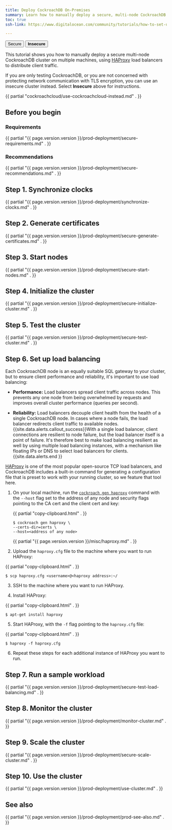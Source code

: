 ```yaml
---
title: Deploy CockroachDB On-Premises
summary: Learn how to manually deploy a secure, multi-node CockroachDB cluster on multiple machines.
toc: true
ssh-link: https://www.digitalocean.com/community/tutorials/how-to-set-up-ssh-keys--2

---
```


<div class="filters filters-big clearfix">
  <a href="deploy-cockroachdb-on-premises.html"><button class="filter-button current">Secure</button></a>
  <a href="deploy-cockroachdb-on-premises-insecure.html"><button class="filter-button"><strong>Insecure</strong></button></a>
</div>

This tutorial shows you how to manually deploy a secure multi-node CockroachDB cluster on multiple machines, using [HAProxy](http://www.haproxy.org/) load balancers to distribute client traffic.

If you are only testing CockroachDB, or you are not concerned with protecting network communication with TLS encryption, you can use an insecure cluster instead. Select **Insecure** above for instructions.

{{ partial "cockroachcloud/use-cockroachcloud-instead.md" . }}

## Before you begin

### Requirements

{{ partial "{{ page.version.version }}/prod-deployment/secure-requirements.md" . }}

### Recommendations

{{ partial "{{ page.version.version }}/prod-deployment/secure-recommendations.md" . }}

## Step 1. Synchronize clocks

{{ partial "{{ page.version.version }}/prod-deployment/synchronize-clocks.md" . }}

## Step 2. Generate certificates

{{ partial "{{ page.version.version }}/prod-deployment/secure-generate-certificates.md" . }}

## Step 3. Start nodes

{{ partial "{{ page.version.version }}/prod-deployment/secure-start-nodes.md" . }}

## Step 4. Initialize the cluster

{{ partial "{{ page.version.version }}/prod-deployment/secure-initialize-cluster.md" . }}

## Step 5. Test the cluster

{{ partial "{{ page.version.version }}/prod-deployment/secure-test-cluster.md" . }}

## Step 6. Set up load balancing

Each CockroachDB node is an equally suitable SQL gateway to your cluster, but to ensure client performance and reliability, it's important to use load balancing:

- **Performance:** Load balancers spread client traffic across nodes. This prevents any one node from being overwhelmed by requests and improves overall cluster performance (queries per second).

- **Reliability:** Load balancers decouple client health from the health of a single CockroachDB node. In cases where a node fails, the load balancer redirects client traffic to available nodes.
  {{site.data.alerts.callout_success}}With a single load balancer, client connections are resilient to node failure, but the load balancer itself is a point of failure. It's therefore best to make load balancing resilient as well by using multiple load balancing instances, with a mechanism like floating IPs or DNS to select load balancers for clients.{{site.data.alerts.end }}

[HAProxy](http://www.haproxy.org/) is one of the most popular open-source TCP load balancers, and CockroachDB includes a built-in command for generating a configuration file that is preset to work with your running cluster, so we feature that tool here.

1. On your local machine, run the [`cockroach gen haproxy`](cockroach-gen.html) command with the `--host` flag set to the address of any node and security flags pointing to the CA cert and the client cert and key:

    {{ partial "copy-clipboard.html" . }}
    ~~~ shell
    $ cockroach gen haproxy \
    --certs-dir=certs \
    --host=<address of any node>
    ~~~

      {{ partial "{{ page.version.version }}/misc/haproxy.md" . }}

2. Upload the `haproxy.cfg` file to the machine where you want to run HAProxy:

  {{ partial "copy-clipboard.html" . }}
  ~~~ shell
  $ scp haproxy.cfg <username>@<haproxy address>:~/
  ~~~

3. SSH to the machine where you want to run HAProxy.

4. Install HAProxy:

  {{ partial "copy-clipboard.html" . }}
  ~~~ shell
  $ apt-get install haproxy
  ~~~

5. Start HAProxy, with the `-f` flag pointing to the `haproxy.cfg` file:

  {{ partial "copy-clipboard.html" . }}
  ~~~ shell
  $ haproxy -f haproxy.cfg
  ~~~

6. Repeat these steps for each additional instance of HAProxy you want to run.

## Step 7. Run a sample workload

{{ partial "{{ page.version.version }}/prod-deployment/secure-test-load-balancing.md" . }}

## Step 8. Monitor the cluster

{{ partial "{{ page.version.version }}/prod-deployment/monitor-cluster.md" . }}

## Step 9. Scale the cluster

{{ partial "{{ page.version.version }}/prod-deployment/secure-scale-cluster.md" . }}

## Step 10. Use the cluster

{{ partial "{{ page.version.version }}/prod-deployment/use-cluster.md" . }}

## See also

{{ partial "{{ page.version.version }}/prod-deployment/prod-see-also.md" . }}

